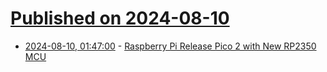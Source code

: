 # [Published on 2024-08-10](index.md)

* [2024-08-10, 01:47:00](https://soylentnews.org/article.pl?sid=24/08/08/2219245&from=rss) - [Raspberry Pi Release Pico 2 with New RP2350 MCU](https://soylentnews.org/article.pl?sid=24/08/08/2219245&from=rss)
